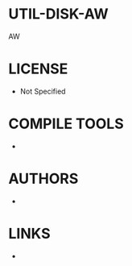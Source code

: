 # UTIL-DISK-AW
AW

LICENSE
===============
* Not Specified

COMPILE TOOLS
===============
* 
 
AUTHORS
===============
* 

LINKS
===============
* 
